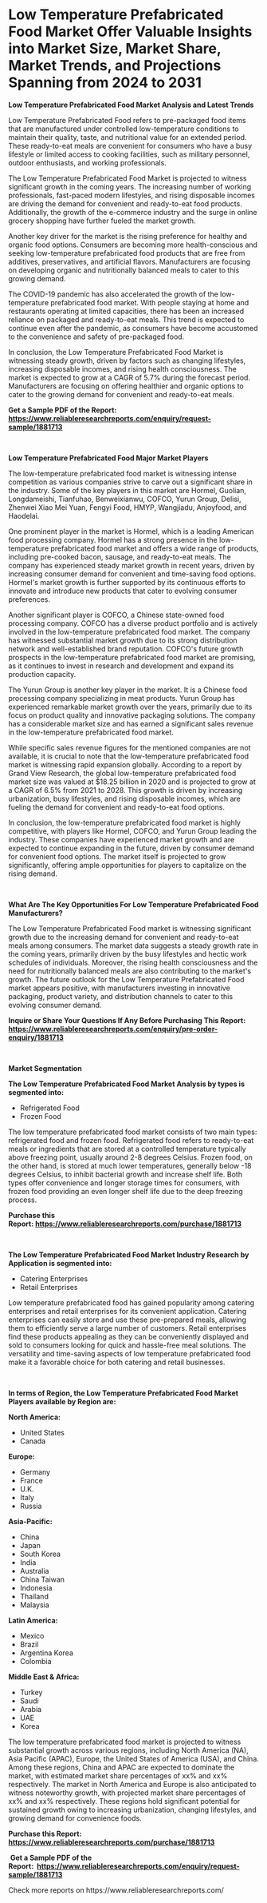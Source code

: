 <p><h1>Low Temperature Prefabricated Food Market Offer Valuable Insights into Market Size, Market Share, Market Trends, and Projections Spanning from 2024 to 2031</h1></p><p><strong>Low Temperature Prefabricated Food Market Analysis and Latest Trends</strong></p>
<p><p>Low Temperature Prefabricated Food refers to pre-packaged food items that are manufactured under controlled low-temperature conditions to maintain their quality, taste, and nutritional value for an extended period. These ready-to-eat meals are convenient for consumers who have a busy lifestyle or limited access to cooking facilities, such as military personnel, outdoor enthusiasts, and working professionals.</p><p>The Low Temperature Prefabricated Food Market is projected to witness significant growth in the coming years. The increasing number of working professionals, fast-paced modern lifestyles, and rising disposable incomes are driving the demand for convenient and ready-to-eat food products. Additionally, the growth of the e-commerce industry and the surge in online grocery shopping have further fueled the market growth.</p><p>Another key driver for the market is the rising preference for healthy and organic food options. Consumers are becoming more health-conscious and seeking low-temperature prefabricated food products that are free from additives, preservatives, and artificial flavors. Manufacturers are focusing on developing organic and nutritionally balanced meals to cater to this growing demand.</p><p>The COVID-19 pandemic has also accelerated the growth of the low-temperature prefabricated food market. With people staying at home and restaurants operating at limited capacities, there has been an increased reliance on packaged and ready-to-eat meals. This trend is expected to continue even after the pandemic, as consumers have become accustomed to the convenience and safety of pre-packaged food.</p><p>In conclusion, the Low Temperature Prefabricated Food Market is witnessing steady growth, driven by factors such as changing lifestyles, increasing disposable incomes, and rising health consciousness. The market is expected to grow at a CAGR of 5.7% during the forecast period. Manufacturers are focusing on offering healthier and organic options to cater to the growing demand for convenient and ready-to-eat meals.</p></p>
<p><strong>Get a Sample PDF of the Report:&nbsp; <a href="https://www.reliableresearchreports.com/enquiry/request-sample/1881713">https://www.reliableresearchreports.com/enquiry/request-sample/1881713</a></strong></p>
<p>&nbsp;</p>
<p><strong>Low Temperature Prefabricated Food Major Market Players</strong></p>
<p><p>The low-temperature prefabricated food market is witnessing intense competition as various companies strive to carve out a significant share in the industry. Some of the key players in this market are Hormel, Guolian, Longdameishi, Tianfuhao, Benweixianwu, COFCO, Yurun Group, Delisi, Zhenwei Xiao Mei Yuan, Fengyi Food, HMYP, Wangjiadu, Anjoyfood, and Haodelai.</p><p>One prominent player in the market is Hormel, which is a leading American food processing company. Hormel has a strong presence in the low-temperature prefabricated food market and offers a wide range of products, including pre-cooked bacon, sausage, and ready-to-eat meals. The company has experienced steady market growth in recent years, driven by increasing consumer demand for convenient and time-saving food options. Hormel's market growth is further supported by its continuous efforts to innovate and introduce new products that cater to evolving consumer preferences.</p><p>Another significant player is COFCO, a Chinese state-owned food processing company. COFCO has a diverse product portfolio and is actively involved in the low-temperature prefabricated food market. The company has witnessed substantial market growth due to its strong distribution network and well-established brand reputation. COFCO's future growth prospects in the low-temperature prefabricated food market are promising, as it continues to invest in research and development and expand its production capacity.</p><p>The Yurun Group is another key player in the market. It is a Chinese food processing company specializing in meat products. Yurun Group has experienced remarkable market growth over the years, primarily due to its focus on product quality and innovative packaging solutions. The company has a considerable market size and has earned a significant sales revenue in the low-temperature prefabricated food market.</p><p>While specific sales revenue figures for the mentioned companies are not available, it is crucial to note that the low-temperature prefabricated food market is witnessing rapid expansion globally. According to a report by Grand View Research, the global low-temperature prefabricated food market size was valued at $18.25 billion in 2020 and is projected to grow at a CAGR of 6.5% from 2021 to 2028. This growth is driven by increasing urbanization, busy lifestyles, and rising disposable incomes, which are fueling the demand for convenient and ready-to-eat food options.</p><p>In conclusion, the low-temperature prefabricated food market is highly competitive, with players like Hormel, COFCO, and Yurun Group leading the industry. These companies have experienced market growth and are expected to continue expanding in the future, driven by consumer demand for convenient food options. The market itself is projected to grow significantly, offering ample opportunities for players to capitalize on the rising demand.</p></p>
<p>&nbsp;</p>
<p><strong>What Are The Key Opportunities For Low Temperature Prefabricated Food Manufacturers?</strong></p>
<p><p>The Low Temperature Prefabricated Food market is witnessing significant growth due to the increasing demand for convenient and ready-to-eat meals among consumers. The market data suggests a steady growth rate in the coming years, primarily driven by the busy lifestyles and hectic work schedules of individuals. Moreover, the rising health consciousness and the need for nutritionally balanced meals are also contributing to the market's growth. The future outlook for the Low Temperature Prefabricated Food market appears positive, with manufacturers investing in innovative packaging, product variety, and distribution channels to cater to this evolving consumer demand.</p></p>
<p><strong>Inquire or Share Your Questions If Any Before Purchasing This Report: <a href="https://www.reliableresearchreports.com/enquiry/pre-order-enquiry/1881713">https://www.reliableresearchreports.com/enquiry/pre-order-enquiry/1881713</a></strong></p>
<p>&nbsp;</p>
<p><strong>Market Segmentation</strong></p>
<p><strong>The Low Temperature Prefabricated Food Market Analysis by types is segmented into:</strong></p>
<p><ul><li>Refrigerated Food</li><li>Frozen Food</li></ul></p>
<p><p>The low temperature prefabricated food market consists of two main types: refrigerated food and frozen food. Refrigerated food refers to ready-to-eat meals or ingredients that are stored at a controlled temperature typically above freezing point, usually around 2-8 degrees Celsius. Frozen food, on the other hand, is stored at much lower temperatures, generally below -18 degrees Celsius, to inhibit bacterial growth and increase shelf life. Both types offer convenience and longer storage times for consumers, with frozen food providing an even longer shelf life due to the deep freezing process.</p></p>
<p><strong>Purchase this Report:&nbsp;<a href="https://www.reliableresearchreports.com/purchase/1881713">https://www.reliableresearchreports.com/purchase/1881713</a></strong></p>
<p>&nbsp;</p>
<p><strong>The Low Temperature Prefabricated Food Market Industry Research by Application is segmented into:</strong></p>
<p><ul><li>Catering Enterprises</li><li>Retail Enterprises</li></ul></p>
<p><p>Low temperature prefabricated food has gained popularity among catering enterprises and retail enterprises for its convenient application. Catering enterprises can easily store and use these pre-prepared meals, allowing them to efficiently serve a large number of customers. Retail enterprises find these products appealing as they can be conveniently displayed and sold to consumers looking for quick and hassle-free meal solutions. The versatility and time-saving aspects of low temperature prefabricated food make it a favorable choice for both catering and retail businesses.</p></p>
<p>&nbsp;</p>
<p><strong>In terms of Region, the Low Temperature Prefabricated Food Market Players available by Region are:</strong></p>
<p>
    <p> <strong> North America: </strong>
        <ul>
            <li>United States</li>
            <li>Canada</li>
        </ul>
        </p> 
    <p> <strong> Europe: </strong>
        <ul>
            <li>Germany</li>
            <li>France</li>
            <li>U.K.</li>
            <li>Italy</li>
            <li>Russia</li>
        </ul>
        </p> 
    <p> <strong> Asia-Pacific: </strong>
        <ul>
            <li>China</li>
            <li>Japan</li>
            <li>South Korea</li>
            <li>India</li>
            <li>Australia</li>
            <li>China Taiwan</li>
            <li>Indonesia</li>
            <li>Thailand</li>
            <li>Malaysia</li>
        </ul>
        </p> 
    <p> <strong> Latin America: </strong>
        <ul>
            <li>Mexico</li>
            <li>Brazil</li>
            <li>Argentina Korea</li>
            <li>Colombia</li>
        </ul>
        </p> 
    <p> <strong> Middle East & Africa: </strong>
        <ul>
            <li>Turkey</li>
            <li>Saudi</li>
            <li>Arabia</li>
            <li>UAE</li>
            <li>Korea</li>
        </ul>
    </p>
    </p>
<p><p>The low temperature prefabricated food market is projected to witness substantial growth across various regions, including North America (NA), Asia Pacific (APAC), Europe, the United States of America (USA), and China. Among these regions, China and APAC are expected to dominate the market, with estimated market share percentages of xx% and xx% respectively. The market in North America and Europe is also anticipated to witness noteworthy growth, with projected market share percentages of xx% and xx% respectively. These regions hold significant potential for sustained growth owing to increasing urbanization, changing lifestyles, and growing demand for convenience foods.</p></p>
<p><strong>Purchase this Report: <a href="https://www.reliableresearchreports.com/purchase/1881713">https://www.reliableresearchreports.com/purchase/1881713</a></strong></p>
<p>&nbsp;<strong>Get a Sample PDF of the Report:&nbsp;&nbsp;<a href="https://www.reliableresearchreports.com/enquiry/request-sample/1881713">https://www.reliableresearchreports.com/enquiry/request-sample/1881713</a></strong></p>
<p><strong></strong></p>
<p>Check more reports on https://www.reliableresearchreports.com/</p>